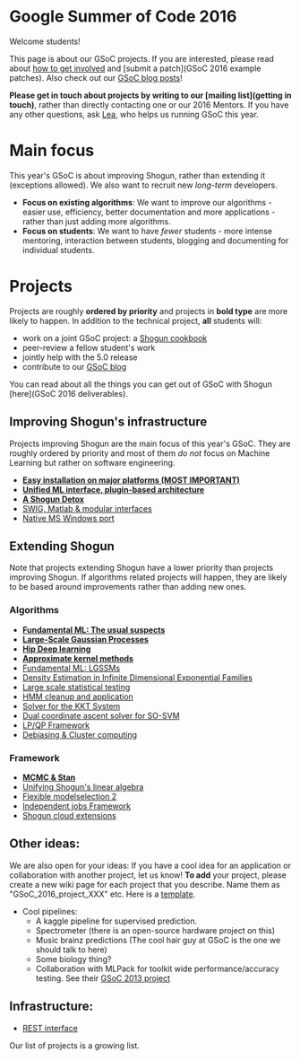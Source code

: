 # Google Summer of Code 2016
Welcome students! 

This page is about our GSoC projects. If you are interested, please read about [how to get involved](https://github.com/shogun-toolbox/shogun/wiki/Getting-involved) and [submit a patch](GSoC 2016 example patches). Also check out our [GSoC blog posts](https://github.com/shogun-toolbox/shogun/wiki/GSoC-follow-up-blog-posts)! 

**Please get in touch about projects by writing to our [mailing list](getting in touch)**, rather than directly contacting one or our 2016 Mentors. If you have any other questions, ask [Lea](https://github.com/shogun-toolbox/shogun/wiki/Lea-Goetz), who helps us running GSoC this year.

# Main focus
This year's GSoC is about improving Shogun, rather than extending it (exceptions allowed). We also want to recruit new *long-term* developers.

 * **Focus on existing algorithms**:
    We want to improve our algorithms - easier use, efficiency, better documentation and more applications - rather than just adding more algorithms.
 * **Focus on students**:
    We want to have *fewer* students - more intense mentoring, interaction between students, blogging and documenting for individual students.


# Projects
Projects are roughly **ordered by priority** and projects in **bold type** are more likely to happen. In addition to the technical project, **all** students will:

 * work on a joint GSoC project: a [Shogun cookbook](GSoC_2016_project_cookbook)
 * peer-review a fellow student's work
 * jointly help with the 5.0 release
 * contribute to our [GSoC blog](https://github.com/shogun-toolbox/shogun/wiki/GSoC-follow-up-blog-posts)

You can read about all the things you can get out of GSoC with Shogun [here](GSoC 2016 deliverables). 

## Improving Shogun's infrastructure
Projects improving Shogun are the main focus of this year's GSoC. They are roughly ordered by priority and most of them *do not* focus on Machine Learning but rather on software engineering.

 * [**Easy installation on major platforms (MOST IMPORTANT)**](GSoC_2015_project_installation)
 * [**Unified ML interface, plugin-based architecture**](GSoC_2015_plugin)
 * [**A Shogun Detox**](GSoC_2015_clean_up_infrastructure)
 * [SWIG, Matlab & modular interfaces](GSoC_2015_project_swig)
 * [Native MS Windows port](GSoC_2015_windows)
 
## Extending Shogun
Note that projects extending Shogun have a lower priority than projects improving Shogun. If algorithms related projects will happen, they are likely to be based around improvements rather than adding new ones.

### Algorithms
 * [**Fundamental ML: The usual suspects**](GSoC_2016_project_fundamental_usual_suspects)
 * [**Large-Scale Gaussian Processes**](GSoC_2016_project_large_gps)
 * [**Hip Deep learning**](GSoC_2015_project_deep_learning)
 * [**Approximate kernel methods**](GSoC_2016_project_approx_kernels)
 * [Fundamental ML: LGSSMs](GSoC_2015_project_fundamental)
 * [Density Estimation in Infinite Dimensional Exponential Families](GSoC_2015_project_kernel_infinite_exponential)
 * [Large scale statistical testing](GSoC_2015_project_large_testing)
 * [HMM cleanup and application](GSoC_2015_project_hmms)
 * [Solver for the KKT System](GSoC_2015_project_kkt)
 * [Dual coordinate ascent solver for SO-SVM](GSoC_2015_project_dca_sosvm)
 * [LP/QP Framework](GSoC_2015_project_lpqp)
 * [Debiasing & Cluster computing](GSoC_2015_project_debiasing)


### Framework
 * [**MCMC & Stan**](GSoC_2015_project_MCMC_Stan)
 * [Unifying Shogun's linear algebra](GSoC_2015_project_linalg)
 * [Flexible modelselection 2](GSoC_2015_project_modelselection)
 * [Independent jobs Framework](GSoC_2015_cluster_shogun)
 * [Shogun cloud extensions](GSoC_2015_cloud_shogun)


## Other ideas:
We are also open for your ideas: If you have a cool idea for an application or collaboration with another project, let us know! **To add** your project, please create a new wiki page for each project that you describe. Name them as "GSoC_2016_project_XXX" etc. Here is a [template](GSoC_project_template).

 * Cool pipelines:
   * A kaggle pipeline for supervised prediction.
   * Spectrometer (there is an open-source hardware project on this)
   * Music brainz predictions (The cool hair guy at GSoC is the one we should talk to here)
   * Some biology thing?
   * Collaboration with MLPack for toolkit wide performance/accuracy testing. See their [GSoC 2013 project](http://www.mlpack.org/trac/wiki/AutomaticBenchmark)


## Infrastructure:
 * [REST interface](GSoC_2015_project_rest)

Our list of projects is a growing list. 